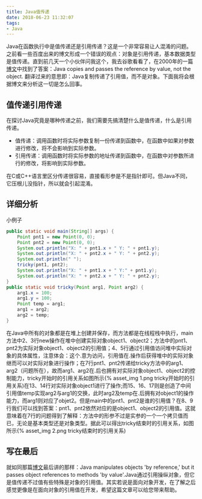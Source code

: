 ```yaml
---
title: Java值传递
date: 2018-06-23 11:32:07
tags:
- Java
---
```

Java在函数执行中是值传递还是引用传递？这是一个非常容易让人混淆的问题。之前看一些百度出来的博文形成一个错误的观点：对象是引用传递，基本数据类型是值传递。直到前几天一个小伙伴问我这个，我去谷歌看看了，在2000年的一篇[博文](https://www.javaworld.com/article/2077424/learn-java/learn-java-does-java-pass-by-reference-or-pass-by-value.html)中找到了答案：Java copies and passes the reference by value, not the object. 翻译过来的意思即：Java复制传递了引用值，而不是对象。下面我将会根据博文来分析这一切是怎么回事。
<!-- more -->

## 值传递引用传递

在探讨Java究竟是哪种传递之前，我们需要先搞清楚什么是值传递，什么是引用传递。

* 值传递：调用函数时将实际参数复制一份传递到函数中，在函数中如果对参数进行修改，将不会影响到实际参数。
* 引用传递：调用函数时将实际参数的地址传递到函数中，在函数中对参数所进行的修改，将影响到实际参数。

在C或C++语言里区分传递很容易，直接看形参是不是指针即可。但Java不同，它压根儿没指针，所以就会引起混淆。

## 详细分析

小例子

```java
public static void main(String[] args) {
    Point pnt1 = new Point(0, 0);
    Point pnt2 = new Point(0, 0);
    System.out.println("X: " + pnt1.x + " Y: " + pnt1.y);
    System.out.println("X: " + pnt2.x + " Y: " + pnt2.y);
    System.out.println(" ");
    tricky(pnt1, pnt2);
    System.out.println("X: " + pnt1.x + " Y:" + pnt1.y);
    System.out.println("X: " + pnt2.x + " Y: " + pnt2.y);
}
public static void tricky(Point arg1, Point arg2) {
    arg1.x = 100;
    arg1.y = 100;
    Point temp = arg1;
    arg1 = arg2;
    arg2 = temp;
}
```

在Java中所有的对象都是在堆上创建并保存，而方法都是在线程栈中执行，main方法中2、3行new操作在堆中创建实际对象object1、object2；方法中的pnt1、pnt2为实际对象object1、object2的引用值；4、5行通过引用值访问堆中实际对象的具体属性，注意体会：这个.意为访问，引用值在.操作后获得堆中的实际对象继而可以对实际对象进行操作；在7行pnt1、pnt2传递给tricky方法中的arg1、arg2（问题所在），故而arg1、arg2在.后也拥有对实际对象object1、object2的控制能力，tricky开始时的引用关系如图所示{% asset_img 1.png tricky开始时的引用关系)在13、14行对实际对象object1进行了操作;而15、16、17则是创造了中间引用值temp实现arg2与arg1的交换，此时arg2及temp在.后拥有对object1的操作能力，而arg1则对应了objet2。但是main中的pnt1、pnt2是谁的引用值？在8、9行我们可以找到答案：pnt1、pnt2依然对应的是object1、object2的引用值。这就意味着在7行的问题得到了解释：方法中的形参不过是实参的一个一个拷贝值而已，无论是基本类型还是对象类型。据此可以得出tricky结束时的引用关系，如图所示{% asset_img 2.png tricky结束时的引用关系)

## 写在最后

就如同那篇[博文](https://www.javaworld.com/article/2077424/learn-java/learn-java-does-java-pass-by-reference-or-pass-by-value.html)最后讲的那样：Java manipulates objects 'by reference,' but it passes object references to methods 'by value'.Java通过引用操纵对象，但它是值传递不过值有些特殊是对象的引用值。其实若说是面向对象开发，在了解之后感觉更像是在面向对象的引用值在开发，希望这篇文章可以给您带来帮助。